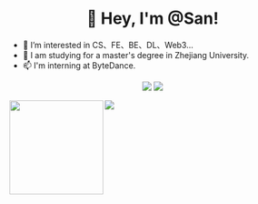 <h1 align="center">
  👋 Hey, I'm @San!
</h1>

- 👀 I’m interested in CS、FE、BE、DL、Web3...
- 🌱 I am studying for a master's degree in Zhejiang University.
- 📫 I'm interning at ByteDance.

<p align="center">
  <a href="https://juejin.cn/user/3329738427607224/posts" target="_blank"><img src="https://img.shields.io/badge/website-%E6%8E%98%E9%87%91-blue"/></a>
  <a href="https://www.zhihu.com/people/lei-shen-35-91/posts" target="_blank"><img src="https://img.shields.io/badge/website-%E7%9F%A5%E4%B9%8E-9cf"/></a>
</p>

<div>
    <img height="165" align="left" src="https://github-readme-stats.vercel.app/api?username=annanShao&theme=tokyonight&show_icons=true" />
    <img src="https://github-readme-stats.vercel.app/api/top-langs/?username=annanShao&theme=tokyonight&langs_count=6&layout=compact" />
</div>

<!---
annanShao/annanShao is a ✨ special ✨ repository because its `README.md` (this file) appears on your GitHub profile.
You can click the Preview link to take a look at your changes.
--->
